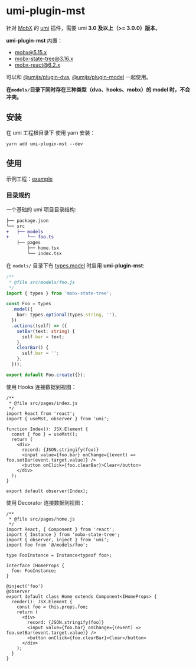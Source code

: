 # umi-plugin-mst

针对 [MobX](https://mobx.js.org) 的 [umi](https://umijs.org/) 插件，需要 umi **3.0 及以上（>= 3.0.0）版本**。

**umi-plugin-mst** 内置：

- [mobx@5.15.x](https://mobx.js.org)
- [mobx-state-tree@3.16.x](https://mobx-state-tree.js.org)
- [mobx-react@6.2.x](https://github.com/mobxjs/mobx-react)

可以和 [@umijs/plugin-dva](https://umijs.org/zh-CN/plugins/plugin-dva), [@umijs/plugin-model](https://umijs.org/zh-CN/plugins/plugin-model) 一起使用。

**在`models/`目录下同时存在三种类型（dva、hooks、mobx）的 model 时，不会冲突。**

## 安装

在 umi 工程根目录下 使用 yarn 安装：

```npm
yarn add umi-plugin-mst --dev
```

## 使用

示例工程：[example](/example)

### 目录规约

一个基础的 umi 项目目录结构:

```diff
├── package.json
└── src
+   ├── models
+       └── foo.ts
    ├── pages
        ├── home.tsx
        └── index.tsx
```

在 `models/` 目录下有 [types.model](https://mobx-state-tree.js.org/concepts/trees) 时启用 **umi-plugin-mst**:

```typescript
/**
 * @file src/models/foo.js
 */
import { types } from 'mobx-state-tree';

const Foo = types
  .model({
    bar: types.optional(types.string, ''),
  })
  .actions((self) => ({
    setBar(text: string) {
      self.bar = text;
    },
    clearBar() {
      self.bar = '';
    },
  }));

export default Foo.create({});
```

使用 Hooks 连接数据到视图：

```tsx
/**
 * @file src/pages/index.js
 */
import React from 'react';
import { useMst, observer } from 'umi';

function Index(): JSX.Element {
  const { foo } = useMst();
  return (
    <div>
      record: {JSON.stringify(foo)}
      <input value={foo.bar} onChange={(event) => foo.setBar(event.target.value)} />
      <button onClick={foo.clearBar}>Clear</button>
    </div>
  );
}

export default observer(Index);
```

使用 Decorator 连接数据到视图：

```tsx
/**
 * @file src/pages/home.js
 */
import React, { Component } from 'react';
import { Instance } from 'mobx-state-tree';
import { observer, inject } from 'umi';
import foo from '@/models/foo';

type FooInstance = Instance<typeof foo>;

interface IHomeProps {
  foo: FooInstance;
}

@inject('foo')
@observer
export default class Home extends Component<IHomeProps> {
  render(): JSX.Element {
    const foo = this.props.foo;
    return (
      <div>
        record: {JSON.stringify(foo)}
        <input value={foo.bar} onChange={(event) => foo.setBar(event.target.value)} />
        <button onClick={foo.clearBar}>Clear</button>
      </div>
    );
  }
}
```
